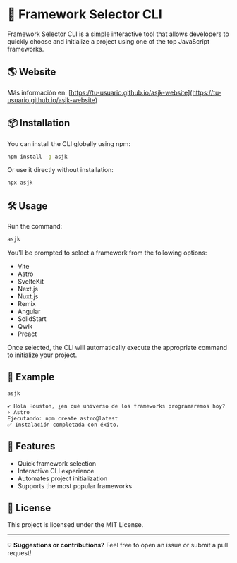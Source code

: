 # 🚀 Framework Selector CLI

Framework Selector CLI is a simple interactive tool that allows developers to quickly choose and initialize a project using one of the top JavaScript frameworks.

## 🌎 Website

Más información en: [https://tu-usuario.github.io/asjk-website](https://tu-usuario.github.io/asjk-website)

## 📦 Installation

You can install the CLI globally using npm:

```sh
npm install -g asjk
```

Or use it directly without installation:

```sh
npx asjk
```

## 🛠 Usage

Run the command:

```sh
asjk
```

You'll be prompted to select a framework from the following options:

- Vite
- Astro
- SvelteKit
- Next.js
- Nuxt.js
- Remix
- Angular
- SolidStart
- Qwik
- Preact

Once selected, the CLI will automatically execute the appropriate command to initialize your project.

## 📜 Example

```sh
asjk
```

```
✔ Hola Houston, ¿en qué universo de los frameworks programaremos hoy? › Astro
Ejecutando: npm create astro@latest
✅ Instalación completada con éxito.
```

## 🚀 Features

- Quick framework selection
- Interactive CLI experience
- Automates project initialization
- Supports the most popular frameworks

## 📄 License

This project is licensed under the MIT License.

---

💡 **Suggestions or contributions?** Feel free to open an issue or submit a pull request!
